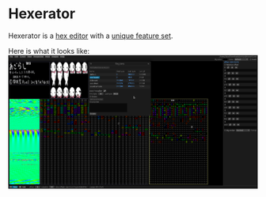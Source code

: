 # Hexerator

Hexerator is a [hex editor](https://en.wikipedia.org/wiki/Hex_editor) with a [unique feature set](./features.md).

Here is what it looks like:
![screenshot](./screenshots/screenshot.png)

